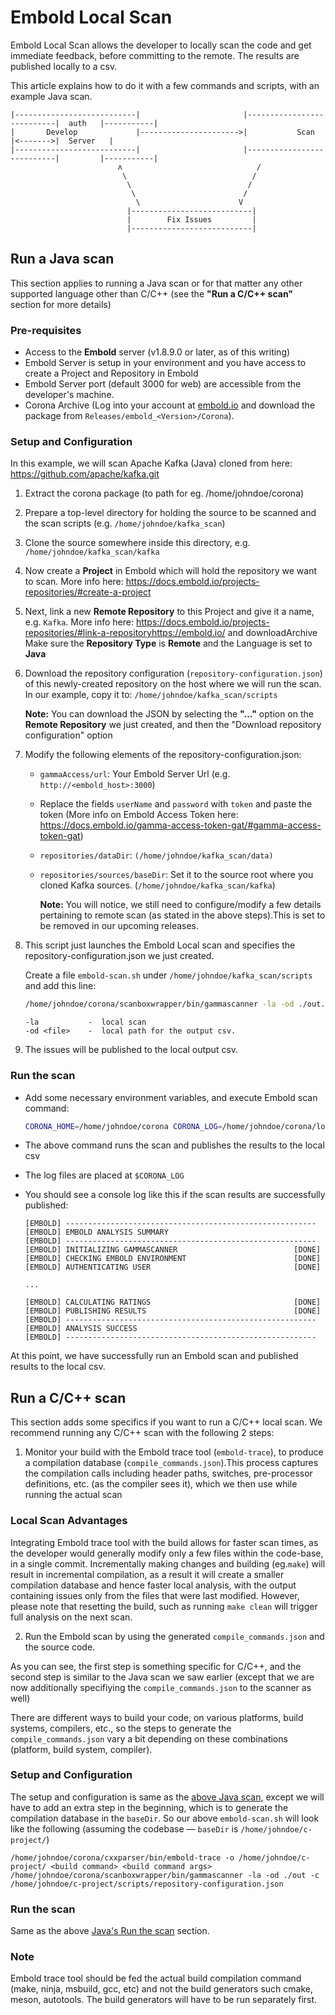 # Embold Local Scan
Embold Local Scan allows the developer to locally scan the code and get immediate feedback, before committing to the remote. The results are published locally to a csv.

This article explains how to do it with a few commands and scripts, with an example Java scan.


```console
|---------------------------|                       |---------------------------|  auth   |-----------|
|       Develop             |---------------------->|           Scan            |<------->|  Server   |
|---------------------------|                       |---------------------------|         |-----------|
                        ʌ                              /
                         \                            /
                          \                          /   
                           \                        /
                            \                      V 
                          |---------------------------|
                          |        Fix Issues         |
                          |---------------------------|
```


## Run a Java scan
This section applies to running a Java scan or for that matter any other supported language other than C/C++ (see the **"Run a C/C++ scan"** section  for more details)

### Pre-requisites
- Access to the **Embold** server (v1.8.9.0 or later, as of this writing)
- Embold Server is setup in your environment and you have access to create a Project and Repository in Embold
- Embold Server port (default 3000 for web) are accessible from the developer's machine.
- Corona Archive (Log into your account at [embold.io](https://embold.io/) and download the package from `Releases/embold_<Version>/Corona`).

### Setup and Configuration
In this example, we will scan Apache Kafka (Java) cloned from here: <https://github.com/apache/kafka.git>
1. Extract the corona package (to path for eg. /home/johndoe/corona)
1. Prepare a top-level directory for holding the source to be scanned and the scan scripts (e.g. `/home/johndoe/kafka_scan`)
2. Clone the source somewhere inside this directory, e.g. `/home/johndoe/kafka_scan/kafka`
3. Now create a **Project** in Embold which will hold the repository we want to scan. More info here: <https://docs.embold.io/projects-repositories/#create-a-project>
4. Next, link a new **Remote Repository** to this Project and give it a name, e.g. `Kafka`. More info here: <https://docs.embold.io/projects-repositories/#link-a-repository>https://embold.io/
 and downloadArchive Make sure the **Repository Type** is **Remote** and the Language is set to **Java**
5. Download the repository configuration (`repository-configuration.json`) of this newly-created repository on the host where we will run the scan. In our example, copy it to: `/home/johndoe/kafka_scan/scripts`

    **Note:** You can download the JSON by selecting the **"..."** option on the **Remote Repository** we just created, and then the "Download repository configuration" option
    
6. Modify the following elements of the repository-configuration.json:
    - `gammaAccess/url`: Your Embold Server Url (e.g. `http://<embold_host>:3000`)
    -  Replace the fields `userName` and `password` with `token` and paste the token (More info on Embold Access Token here: <https://docs.embold.io/gamma-access-token-gat/#gamma-access-token-gat>)
    - `repositories/dataDir`:  `(/home/johndoe/kafka_scan/data)`
    - `repositories/sources/baseDir`: Set it to the source root where you cloned Kafka sources. (`/home/johndoe/kafka_scan/kafka`)
    
      **Note:** You will notice, we still need to configure/modify a few details pertaining to remote scan (as stated in the above steps).This is set to be removed in our upcoming releases.
      
7. This script just launches the Embold Local scan and specifies the repository-configuration.json we just created.

    Create a file `embold-scan.sh` under `/home/johndoe/kafka_scan/scripts` and add this line:

    ```sh
    /home/johndoe/corona/scanboxwrapper/bin/gammascanner -la -od ./out.csv -c /home/johndoe/kafka_scan/scripts/repository-configuration.json
    ```
    ```
    -la           -  local scan
    -od <file>    -  local path for the output csv.
    ```
8. The issues will be published to the local output csv.

### Run the scan

- Add some necessary environment variables, and execute Embold scan command:

    ```sh
    CORONA_HOME=/home/johndoe/corona CORONA_LOG=/home/johndoe/corona/log  /home/johndoe/kafka_scan/scripts/embold-scan.sh
    ```

- The above command runs the scan and publishes the results to the local csv
- The log files are placed at `$CORONA_LOG`
- You should see a console log like this if the scan results are successfully published:

    ```console
    [EMBOLD] --------------------------------------------------------
    [EMBOLD] EMBOLD ANALYSIS SUMMARY                           
    [EMBOLD] --------------------------------------------------------
    [EMBOLD] INITIALIZING GAMMASCANNER                         	[DONE]
    [EMBOLD] CHECKING EMBOLD ENVIRONMENT                       	[DONE]
    [EMBOLD] AUTHENTICATING USER                               	[DONE]

    ...

    [EMBOLD] CALCULATING RATINGS                               	[DONE]
    [EMBOLD] PUBLISHING RESULTS                                	[DONE]
    [EMBOLD] --------------------------------------------------------
    [EMBOLD] ANALYSIS SUCCESS                                  
    [EMBOLD] --------------------------------------------------------
    ```

At this point, we have successfully run an Embold scan and published results to the local csv.


## Run a C/C++ scan
This section adds some specifics if you want to run a C/C++ local scan. We recommend running any C/C++ scan with the following 2 steps:
1. Monitor your build with the Embold trace tool (`embold-trace`), to produce a compilation database (`compile_commands.json`).This process captures the compilation calls including header paths, switches, pre-processor definitions, etc. (as the compiler sees it), which we then use while running the actual scan
 
### Local Scan Advantages
   Integrating Embold trace tool with the build allows for faster scan times, as the developer would generally modify only a few files within the code-base, in a single commit. Incrementally making changes and building (eg.`make`) will result in incremental compilation, as a result it will create a smaller compilation database and hence faster local analysis, with the output containing issues only from the files that were last modified. However, please note that resetting the build, such as running `make clean` will trigger full analysis on the next scan.

2. Run the Embold scan by using the generated `compile_commands.json` and the source code.

As you can see, the first step is something specific for C/C++, and the second step is similar to the Java scan we saw earlier (except that we are now additionally specifiying the `compile_commands.json` to the scanner as well)

There are different ways to build your code, on various platforms, build systems, compilers, etc., so the steps to generate the `compile_commands.json` vary a bit depending on these combinations (platform, build system, compiler).


### Setup and Configuration
The setup and configuration is same as the [above Java scan](https://github.com/embold/emb-integration-samples/blob/local_scan/local_scan/local_scan.md#setup-and-configuration), except we will have to add an extra step in the beginning, which is to generate the compilation database in the `baseDir`.
So our above `embold-scan.sh` will look like the following (assuming the codebase — `baseDir` is `/home/johndoe/c-project/`)

    /home/johndoe/corona/cxxparser/bin/embold-trace -o /home/johndoe/c-project/ <build command> <build command args>
    /home/johndoe/corona/scanboxwrapper/bin/gammascanner -la -od ./out -c /home/johndoe/c-project/scripts/repository-configuration.json

### Run the scan
Same as the above [Java's Run the scan](https://github.com/embold/emb-integration-samples/blob/local_scan/local_scan/local_scan.md#run-the-scan) section.

### Note
Embold trace tool should be fed the actual build compilation command (make, ninja, msbuild, gcc, etc) and not the build generators such cmake, meson, autotools. The build generators will have to be run separately first.




